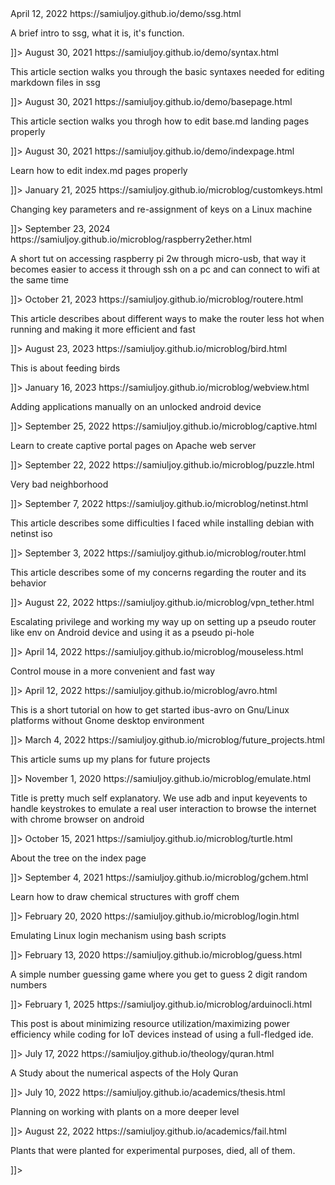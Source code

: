 
<item>
	<pubDate>April 12, 2022</pubDate>
	<title>About ssg</title>
	<description><![CDATA[
	<a href="https://samiuljoy.github.io/demo/ssg.html">https://samiuljoy.github.io/demo/ssg.html</a>
	<p>A brief intro to ssg, what it is, it's function.</p>
	]]>
	</description>
</item>

<item>
	<pubDate>August 30, 2021</pubDate>
	<title>Intro to basic syntaxes</title>
	<description><![CDATA[
	<a href="https://samiuljoy.github.io/demo/syntax.html">https://samiuljoy.github.io/demo/syntax.html</a>
	<p>This article section walks you through the basic syntaxes needed for editing markdown files in ssg</p>
	]]>
	</description>
</item>

<item>
	<pubDate>August 30, 2021</pubDate>
	<title>Edit base.md pages</title>
	<description><![CDATA[
	<a href="https://samiuljoy.github.io/demo/basepage.html">https://samiuljoy.github.io/demo/basepage.html</a>
	<p>This article section walks you throgh how to edit base.md landing pages properly</p>
	]]>
	</description>
</item>

<item>
	<pubDate>August 30, 2021</pubDate>
	<title>Edit index.md pages</title>
	<description><![CDATA[
	<a href="https://samiuljoy.github.io/demo/indexpage.html">https://samiuljoy.github.io/demo/indexpage.html</a>
	<p>Learn how to edit index.md pages properly</p>
	]]>
	</description>
</item>


<item>
	<pubDate>January 21, 2025</pubDate>
	<title>Change keycodes</title>
	<description><![CDATA[
	<a href="https://samiuljoy.github.io/microblog/customkeys.html">https://samiuljoy.github.io/microblog/customkeys.html</a>
	<p>Changing key parameters and re-assignment of keys on a Linux machine</p>
	]]>
	</description>
</item>

<item>
	<pubDate>September 23, 2024</pubDate>
	<title>Accessing raspberry pi 2w through micro-usb</title>
	<description><![CDATA[
	<a href="https://samiuljoy.github.io/microblog/raspberry2ether.html">https://samiuljoy.github.io/microblog/raspberry2ether.html</a>
	<p>A short tut on accessing raspberry pi 2w through micro-usb, that way it becomes easier to access it through ssh on a pc and can connect to wifi at the same time</p>
	]]>
	</description>
</item>

<item>
	<pubDate>October 21, 2023</pubDate>
	<title>Making the router less hot</title>
	<description><![CDATA[
	<a href="https://samiuljoy.github.io/microblog/routere.html">https://samiuljoy.github.io/microblog/routere.html</a>
	<p>This article describes about different ways to make the router less hot when running and making it more efficient and fast</p>
	]]>
	</description>
</item>

<item>
	<pubDate>August 23, 2023</pubDate>
	<title>BirdFeeding</title>
	<description><![CDATA[
	<a href="https://samiuljoy.github.io/microblog/bird.html">https://samiuljoy.github.io/microblog/bird.html</a>
	<p>This is about feeding birds</p>
	]]>
	</description>
</item>

<item>
	<pubDate>January 16, 2023</pubDate>
	<title>Adding Applications Manually</title>
	<description><![CDATA[
	<a href="https://samiuljoy.github.io/microblog/webview.html">https://samiuljoy.github.io/microblog/webview.html</a>
	<p>Adding applications manually on an unlocked android device</p>
	]]>
	</description>
</item>

<item>
	<pubDate>September 25, 2022</pubDate>
	<title>Captive Portal on Apache</title>
	<description><![CDATA[
	<a href="https://samiuljoy.github.io/microblog/captive.html">https://samiuljoy.github.io/microblog/captive.html</a>
	<p>Learn to create captive portal pages on Apache web server</p>
	]]>
	</description>
</item>

<item>
	<pubDate>September 22, 2022</pubDate>
	<title>Solving a puzzle</title>
	<description><![CDATA[
	<a href="https://samiuljoy.github.io/microblog/puzzle.html">https://samiuljoy.github.io/microblog/puzzle.html</a>
	<p>Very bad neighborhood</p>
	]]>
	</description>
</item>

<item>
	<pubDate>September 7, 2022</pubDate>
	<title>Debian netinstall problems</title>
	<description><![CDATA[
	<a href="https://samiuljoy.github.io/microblog/netinst.html">https://samiuljoy.github.io/microblog/netinst.html</a>
	<p>This article describes some difficulties I faced while installing debian with netinst iso</p>
	]]>
	</description>
</item>

<item>
	<pubDate>September 3, 2022</pubDate>
	<title>Concerns about router</title>
	<description><![CDATA[
	<a href="https://samiuljoy.github.io/microblog/router.html">https://samiuljoy.github.io/microblog/router.html</a>
	<p>This article describes some of my concerns regarding the router and its behavior</p>
	]]>
	</description>
</item>

<item>
	<pubDate>August 22, 2022</pubDate>
	<title>Forwarding tun0 traffic through access point on Android</title>
	<description><![CDATA[
	<a href="https://samiuljoy.github.io/microblog/vpn_tether.html">https://samiuljoy.github.io/microblog/vpn_tether.html</a>
	<p>Escalating privilege and working my way up on setting up a pseudo router like env on Android device and using it as a pseudo pi-hole</p>
	]]>
	</description>
</item>

<item>
	<pubDate>April 14, 2022</pubDate>
	<title>Going mouseless</title>
	<description><![CDATA[
	<a href="https://samiuljoy.github.io/microblog/mouseless.html">https://samiuljoy.github.io/microblog/mouseless.html</a>
	<p>Control mouse in a more convenient and fast way</p>
	]]>
	</description>
</item>

<item>
	<pubDate>April 12, 2022</pubDate>
	<title>Setup ibus avro on non Gnome platforms</title>
	<description><![CDATA[
	<a href="https://samiuljoy.github.io/microblog/avro.html">https://samiuljoy.github.io/microblog/avro.html</a>
	<p>This is a short tutorial on how to get started ibus-avro on Gnu/Linux platforms without Gnome desktop environment</p>
	]]>
	</description>
</item>

<item>
	<pubDate>March  4, 2022</pubDate>
	<title>Plans on future projects</title>
	<description><![CDATA[
	<a href="https://samiuljoy.github.io/microblog/future_projects.html">https://samiuljoy.github.io/microblog/future_projects.html</a>
	<p>This article sums up my plans for future projects</p>
	]]>
	</description>
</item>

<item>
	<pubDate>November 1, 2020</pubDate>
	<title>Emulating user interactions using adb</title>
	<description><![CDATA[
	<a href="https://samiuljoy.github.io/microblog/emulate.html">https://samiuljoy.github.io/microblog/emulate.html</a>
	<p>Title is pretty much self explanatory. We use adb and input keyevents to handle keystrokes to emulate a real user interaction to browse the internet with chrome browser on android</p>
	]]>
	</description>
</item>

<item>
	<pubDate>October 15, 2021</pubDate>
	<title>Turtle fractal tree</title>
	<description><![CDATA[
	<a href="https://samiuljoy.github.io/microblog/turtle.html">https://samiuljoy.github.io/microblog/turtle.html</a>
	<p>About the tree on the index page</p>
	]]>
	</description>
</item>

<item>
	<pubDate>September 4, 2021</pubDate>
	<title>Chemical structures with groff chem</title>
	<description><![CDATA[
	<a href="https://samiuljoy.github.io/microblog/gchem.html">https://samiuljoy.github.io/microblog/gchem.html</a>
	<p>Learn how to draw chemical structures with groff chem</p>
	]]>
	</description>
</item>

<item>
	<pubDate>February 20, 2020</pubDate>
	<title>login.sh + username.sh</title>
	<description><![CDATA[
	<a href="https://samiuljoy.github.io/microblog/login.html">https://samiuljoy.github.io/microblog/login.html</a>
	<p>Emulating Linux login mechanism using bash scripts</p>
	]]>
	</description>
</item>

<item>
	<pubDate>February 13, 2020</pubDate>
	<title>guess.sh</title>
	<description><![CDATA[
	<a href="https://samiuljoy.github.io/microblog/guess.html">https://samiuljoy.github.io/microblog/guess.html</a>
	<p>A simple number guessing game where you get to guess 2 digit random numbers</p>
	]]>
	</description>
</item>

<item>
	<pubDate>February  1, 2025</pubDate>
	<title>Minimizing resource utilization while coding in an IoT environment</title>
	<description><![CDATA[
	<a href="https://samiuljoy.github.io/microblog/arduinocli.html">https://samiuljoy.github.io/microblog/arduinocli.html</a>
	<p>This post is about minimizing resource utilization/maximizing power efficiency while coding for IoT devices instead of using a full-fledged ide.</p>
	]]>
	</description>
</item>


<item>
	<pubDate>July 17, 2022</pubDate>
	<title>Numerical Aspects of The Holy Quran</title>
	<description><![CDATA[
	<a href="https://samiuljoy.github.io/theology/quran.html">https://samiuljoy.github.io/theology/quran.html</a>
	<p>A Study about the numerical aspects of the Holy Quran</p>
	]]>
	</description>
</item>


<item>
	<pubDate>July 10, 2022</pubDate>
	<title>Working with plants on whole new level</title>
	<description><![CDATA[
	<a href="https://samiuljoy.github.io/academics/thesis.html">https://samiuljoy.github.io/academics/thesis.html</a>
	<p>Planning on working with plants on a more deeper level</p>
	]]>
	</description>
</item>

<item>
	<pubDate>August 22, 2022</pubDate>
	<title>Initial failed attempt on thesis</title>
	<description><![CDATA[
	<a href="https://samiuljoy.github.io/academics/fail.html">https://samiuljoy.github.io/academics/fail.html</a>
	<p>Plants that were planted for experimental purposes, died, all of them.</p>
	]]>
	</description>
</item>

